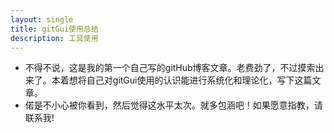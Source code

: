 ```yaml
---
layout: single
title: gitGui使用总结 
description: 工具使用
---
```


* 不得不说，这是我的第一个自己写的gitHub博客文章。老费劲了，不过摸索出来了。本着想将自己对gitGui使用的认识能进行系统化和理论化，写下这篇文章。
* 偌是不小心被你看到，然后觉得这水平太次。就多包涵吧！如果愿意指教，请联系我!









